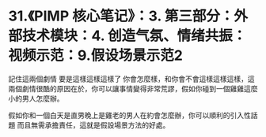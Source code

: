 # 31.《PIMP 核心笔记》：3. 第三部分：外部技术模块：4. 创造气氛、情绪共振：视频示范：9.假设场景示范2

記住這兩個劇情 要是這樣這樣這樣了 你會怎麼樣，和你會不會這樣這樣這樣，這兩個劇情很酷的原因在於，你可以讓事情變得非常荒謬，假如你碰到一個雞雞這麼小的男人怎麼辦。

假如你和一個白天是直男晚上是雞老的男人在約會怎麼辦，你可以順利的引入性話題 而且無需承擔責任，這就是假設場景方法的好處。